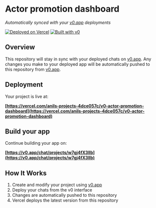 # Actor promotion dashboard

*Automatically synced with your [v0.app](https://v0.app) deployments*

[![Deployed on Vercel](https://img.shields.io/badge/Deployed%20on-Vercel-black?style=for-the-badge&logo=vercel)](https://vercel.com/anils-projects-4dce057c/v0-actor-promotion-dashboard)
[![Built with v0](https://img.shields.io/badge/Built%20with-v0.app-black?style=for-the-badge)](https://v0.app/chat/projects/w7gj4fX3Ilb)

## Overview

This repository will stay in sync with your deployed chats on [v0.app](https://v0.app).
Any changes you make to your deployed app will be automatically pushed to this repository from [v0.app](https://v0.app).

## Deployment

Your project is live at:

**[https://vercel.com/anils-projects-4dce057c/v0-actor-promotion-dashboard](https://vercel.com/anils-projects-4dce057c/v0-actor-promotion-dashboard)**

## Build your app

Continue building your app on:

**[https://v0.app/chat/projects/w7gj4fX3Ilb](https://v0.app/chat/projects/w7gj4fX3Ilb)**

## How It Works

1. Create and modify your project using [v0.app](https://v0.app)
2. Deploy your chats from the v0 interface
3. Changes are automatically pushed to this repository
4. Vercel deploys the latest version from this repository
